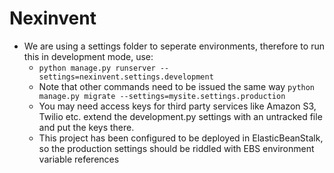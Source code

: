 # Nexinvent

* We are using a settings folder to seperate environments, therefore to run this in development mode, use:
  - ```python manage.py runserver --settings=nexinvent.settings.development```
  - Note that other commands need to be issued the same way ```python manage.py migrate --settings=mysite.settings.production```
  - You may need access keys for third party services like Amazon S3, Twilio etc. extend the development.py settings with an untracked file and put the keys there.
  - This project has been configured to be deployed in ElasticBeanStalk, so the production settings should be riddled with EBS environment variable references
  
